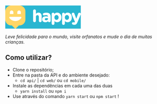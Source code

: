 ![Happy!](./.github/logoREAD.png)

*Leve felicidade para o mundo, visite orfanatos e mude o dia de muitas crianças.*

## Como utilizar?
* Clone o repositório;
* Entre na pasta da API e do ambiente desejado:
  * `cd api/` | `cd web/` ou `cd mobile/`
* Instale as dependências em cada uma das duas
  * `yarn install` ou `npm i`
* Use através do comando `yarn start` ou `npm start` !
